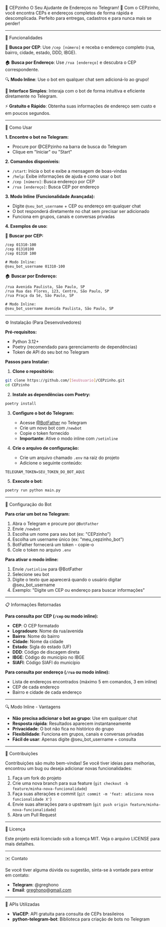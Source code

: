 🤖 CEPzinho
O Seu Ajudante de Endereços no Telegram! 📍
Com o CEPzinho, você encontra CEPs e endereços completos de forma rápida e descomplicada. Perfeito para entregas, cadastros e para nunca mais se perder!

---

🌟 Funcionalidades

📍 **Busca por CEP**: Use `/cep [número]` e receba o endereço completo (rua, bairro, cidade, estado, DDD, IBGE).

🏠 **Busca por Endereço**: Use `/rua [endereço]` e descubra o CEP correspondente.

🔍 **Modo Inline**: Use o bot em qualquer chat sem adicioná-lo ao grupo!

🤖 **Interface Simples**: Interaja com o bot de forma intuitiva e eficiente diretamente no Telegram.

⚡ **Gratuito e Rápido**: Obtenha suas informações de endereço sem custo e em poucos segundos.

---

🚀 Como Usar

**1. Encontre o bot no Telegram:**

- Procure por @CEPzinho na barra de busca do Telegram
- Clique em "Iniciar" ou "Start"

**2. Comandos disponíveis:**

- `/start`: Inicia o bot e exibe a mensagem de boas-vindas
- `/help`: Exibe informações de ajuda e como usar o bot
- `/cep [número]`: Busca endereço por CEP
- `/rua [endereço]`: Busca CEP por endereço

**3. Modo Inline (Funcionalidade Avançada):**

- Digite `@seu_bot_username` + CEP ou endereço em qualquer chat
- O bot responderá diretamente no chat sem precisar ser adicionado
- Funciona em grupos, canais e conversas privadas

**4. Exemplos de uso:**

📍 **Buscar por CEP:**

```
/cep 01310-100
/cep 01310100
/cep 01310 100

# Modo Inline:
@seu_bot_username 01310-100
```

🏠 **Buscar por Endereço:**

```
/rua Avenida Paulista, São Paulo, SP
/rua Rua das Flores, 123, Centro, São Paulo, SP
/rua Praça da Sé, São Paulo, SP

# Modo Inline:
@seu_bot_username Avenida Paulista, São Paulo, SP
```

---

⚙️ Instalação (Para Desenvolvedores)

**Pré-requisitos:**

- Python 3.12+
- Poetry (recomendado para gerenciamento de dependências)
- Token de API do seu bot no Telegram

**Passos para Instalar:**

1. **Clone o repositório:**

```bash
git clone https://github.com/[SeuUsuario]/CEPzinho.git
cd CEPzinho
```

2. **Instale as dependências com Poetry:**

```bash
poetry install
```

3. **Configure o bot do Telegram:**

   - Acesse [@BotFather](https://t.me/BotFather) no Telegram
   - Crie um novo bot com `/newbot`
   - Copie o token fornecido
   - **Importante**: Ative o modo inline com `/setinline`

4. **Crie o arquivo de configuração:**
   - Crie um arquivo chamado `.env` na raiz do projeto
   - Adicione o seguinte conteúdo:

```env
TELEGRAM_TOKEN=SEU_TOKEN_DO_BOT_AQUI
```

5. **Execute o bot:**

```bash
poetry run python main.py
```

---

🔧 Configuração do Bot

**Para criar um bot no Telegram:**

1. Abra o Telegram e procure por `@BotFather`
2. Envie `/newbot`
3. Escolha um nome para seu bot (ex: "CEPzinho")
4. Escolha um username único (ex: "meu_cepzinho_bot")
5. BotFather fornecerá um token - copie-o
6. Cole o token no arquivo `.env`

**Para ativar o modo inline:**

1. Envie `/setinline` para @BotFather
2. Selecione seu bot
3. Digite o texto que aparecerá quando o usuário digitar @seu_bot_username
4. Exemplo: "Digite um CEP ou endereço para buscar informações"

---

📋 Informações Retornadas

**Para consulta por CEP (`/cep` ou modo inline):**

- **CEP**: O CEP formatado
- **Logradouro**: Nome da rua/avenida
- **Bairro**: Nome do bairro
- **Cidade**: Nome da cidade
- **Estado**: Sigla do estado (UF)
- **DDD**: Código de discagem direta
- **IBGE**: Código do município no IBGE
- **SIAFI**: Código SIAFI do município

**Para consulta por endereço (`/rua` ou modo inline):**

- Lista de endereços encontrados (máximo 5 em comandos, 3 em inline)
- CEP de cada endereço
- Bairro e cidade de cada endereço

---

🔍 Modo Inline - Vantagens

- **Não precisa adicionar o bot ao grupo**: Use em qualquer chat
- **Resposta rápida**: Resultados aparecem instantaneamente
- **Privacidade**: O bot não fica no histórico do grupo
- **Flexibilidade**: Funciona em grupos, canais e conversas privadas
- **Fácil de usar**: Apenas digite @seu_bot_username + consulta

---

🤝 Contribuições

Contribuições são muito bem-vindas! Se você tiver ideias para melhorias, encontrou um bug ou deseja adicionar novas funcionalidades:

1. Faça um fork do projeto
2. Crie uma nova branch para sua feature (`git checkout -b feature/minha-nova-funcionalidade`)
3. Faça suas alterações e commit (`git commit -m 'feat: adiciona nova funcionalidade X'`)
4. Envie suas alterações para o upstream (`git push origin feature/minha-nova-funcionalidade`)
5. Abra um Pull Request

---

📜 Licença

Este projeto está licenciado sob a licença MIT. Veja o arquivo LICENSE para mais detalhes.

---

✉️ Contato

Se você tiver alguma dúvida ou sugestão, sinta-se à vontade para entrar em contato:

- **Telegram**: @greghono
- **Email**: greghono@gmail.com

---

🔗 APIs Utilizadas

- **ViaCEP**: API gratuita para consulta de CEPs brasileiros
- **python-telegram-bot**: Biblioteca para criação de bots no Telegram
